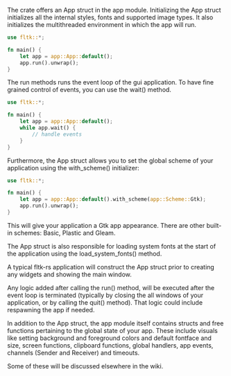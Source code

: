 The crate offers an App struct in the app module. Initializing the App struct initializes all the internal styles, fonts and supported image types. It also initializes the multithreaded environment in which the app will run.
```rust
use fltk::*;

fn main() {
    let app = app::App::default();
    app.run().unwrap();
}
```
The run methods runs the event loop of the gui application.
To have fine grained control of events, you can use the wait() method.
```rust
use fltk::*;

fn main() {
    let app = app::App::default();
    while app.wait() {
        // handle events
    }
}
```

Furthermore, the App struct allows you to set the global scheme of your application using the with_scheme() initializer:
```rust
use fltk::*;

fn main() {
    let app = app::App::default().with_scheme(app::Scheme::Gtk);
    app.run().unwrap();
}
```
This will give your application a Gtk app appearance. There are other built-in schemes: Basic, Plastic and Gleam.

The App struct is also responsible for loading system fonts at the start of the application using the load_system_fonts() method. 

A typical fltk-rs application will construct the App struct prior to creating any widgets and showing the main window. 

Any logic added after calling the run() method, will be executed after the event loop is terminated (typically by closing the all windows of your application, or by calling the quit() method). That logic could include respawning the app if needed. 

In addition to the App struct, the app module itself contains structs and free functions pertaining to the global state of your app. These include visuals like setting background and foreground colors and default fontface and size, screen functions, clipboard functions, global handlers, app events, channels (Sender and Receiver) and timeouts. 

Some of these will be discussed elsewhere in the wiki. 